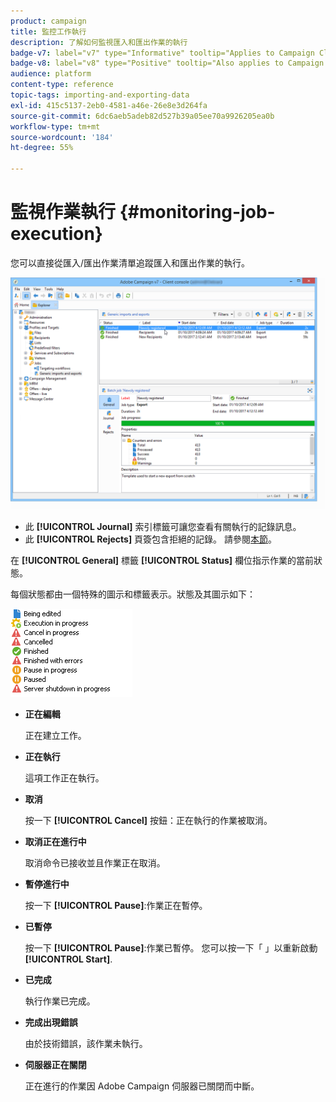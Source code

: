 ```yaml
---
product: campaign
title: 監控工作執行
description: 了解如何監視匯入和匯出作業的執行
badge-v7: label="v7" type="Informative" tooltip="Applies to Campaign Classic v7"
badge-v8: label="v8" type="Positive" tooltip="Also applies to Campaign v8"
audience: platform
content-type: reference
topic-tags: importing-and-exporting-data
exl-id: 415c5137-2eb0-4581-a46e-26e8e3d264fa
source-git-commit: 6dc6aeb5adeb82d527b39a05ee70a9926205ea0b
workflow-type: tm+mt
source-wordcount: '184'
ht-degree: 55%

---
```


# 監視作業執行 {#monitoring-job-execution}



您可以直接從匯入/匯出作業清單追蹤匯入和匯出作業的執行。

![](assets/s_ncs_user_export_list_and_details.png)

* 此 **[!UICONTROL Journal]** 索引標籤可讓您查看有關執行的記錄訊息。
* 此 **[!UICONTROL Rejects]** 頁簽包含拒絕的記錄。 請參閱[本節](../../platform/using/executing-import-jobs.md#behavior-in-the-event-of-an-error)。

在 **[!UICONTROL General]** 標籤 **[!UICONTROL Status]** 欄位指示作業的當前狀態。

每個狀態都由一個特殊的圖示和標籤表示。狀態及其圖示如下：

![](assets/s_ncs_user_export_status.png)

* **正在編輯**

   正在建立工作。

* **正在執行**

   這項工作正在執行。

* **取消**

   按一下 **[!UICONTROL Cancel]** 按鈕：正在執行的作業被取消。

* **取消正在進行中**

   取消命令已接收並且作業正在取消。

* **暫停進行中**

   按一下 **[!UICONTROL Pause]**:作業正在暫停。

* **已暫停**

   按一下 **[!UICONTROL Pause]**:作業已暫停。 您可以按一下「 」以重新啟動 **[!UICONTROL Start]**.

* **已完成**

   執行作業已完成。

* **完成出現錯誤**

   由於技術錯誤，該作業未執行。

* **伺服器正在關閉**

   正在進行的作業因 Adobe Campaign 伺服器已關閉而中斷。
